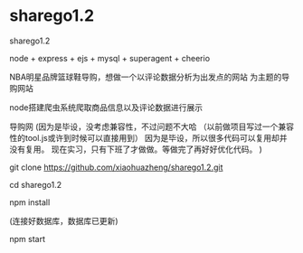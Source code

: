 # sharego1.2
sharego1.2


node + express + ejs + mysql + superagent + cheerio

NBA明星品牌篮球鞋导购，想做一个以评论数据分析为出发点的网站
为主题的导购网站

node搭建爬虫系统爬取商品信息以及评论数据进行展示

导购网
(因为是毕设，没考虑兼容性，不过问题不大哈
（以前做项目写过一个兼容性的tool.js或许到时候可以直接用到）
因为是毕设，所以很多代码可以复用却并没有复用。
现在实习，只有下班了才做做。等做完了再好好优化代码。
)


git clone https://github.com/xiaohuazheng/sharego1.2.git

cd sharego1.2

npm install 

(连接好数据库，数据库已更新)

npm start

